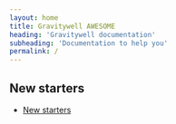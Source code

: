 ```yaml
---
layout: home
title: Gravitywell AWESOME
heading: 'Gravitywell documentation'
subheading: 'Documentation to help you'
permalink: /
---
```


## New starters

- [New starters](/new-starters/)